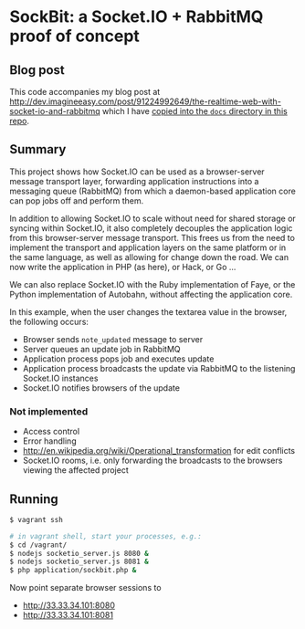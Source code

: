 # SockBit: a Socket.IO + RabbitMQ proof of concept

## Blog post

This code accompanies my blog post at http://dev.imagineeasy.com/post/91224992649/the-realtime-web-with-socket-io-and-rabbitmq
which I have [copied into the `docs` directory in this repo](docs/blogpost.md).

## Summary

This project shows how Socket.IO can be used as a browser-server message
transport layer, forwarding application instructions into a messaging
queue (RabbitMQ) from which a daemon-based application core can pop jobs
off and perform them.

In addition to allowing Socket.IO to scale without need for shared storage
or syncing within Socket.IO, it also completely decouples the application
logic from this browser-server message transport. This frees us from the
need to implement the transport and application layers on the same platform
or in the same language, as well as allowing for change down the road. We
can now write the application in PHP (as here), or Hack, or Go ...

We can also replace Socket.IO with the Ruby implementation of Faye, or the
Python implementation of Autobahn, without affecting the application core.

In this example, when the user changes the textarea value in the browser,
the following occurs:

* Browser sends `note_updated` message to server
* Server queues an update job in RabbitMQ
* Application process pops job and executes update
* Application process broadcasts the update via RabbitMQ to the listening
  Socket.IO instances
* Socket.IO notifies browsers of the update

### Not implemented

* Access control
* Error handling
* http://en.wikipedia.org/wiki/Operational_transformation for edit conflicts
* Socket.IO rooms, i.e. only forwarding the broadcasts to the browsers
  viewing the affected project

## Running

```bash
$ vagrant ssh

# in vagrant shell, start your processes, e.g.:
$ cd /vagrant/
$ nodejs socketio_server.js 8080 &
$ nodejs socketio_server.js 8081 &
$ php application/sockbit.php &
```

Now point separate browser sessions to

* http://33.33.34.101:8080
* http://33.33.34.101:8081

